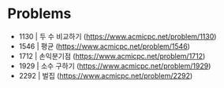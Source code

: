 # Problems

- 1130 | 두 수 비교하기 (https://www.acmicpc.net/problem/1130)
- 1546 | 평균 (https://www.acmicpc.net/problem/1546)
- 1712 | 손익분기점 (https://www.acmicpc.net/problem/1712)
- 1929 | 소수 구하기 (https://www.acmicpc.net/problem/1929)
- 2292 | 벌집 (https://www.acmicpc.net/problem/2292)